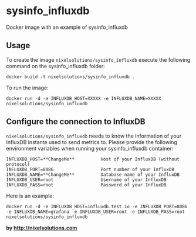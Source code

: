 # sysinfo_influxdb

Docker image with an example of sysinfo_influxdb 

Usage
-----

To create the image `nixelsolutions/sysinfo_influxdb` execute the following command on the sysinfo_influxdb folder:

    docker build -t nixelsolutions/sysinfo_influxdb .

To run the image:

    docker run -d -e INFLUXDB_HOST=XXXXX -e INFLUXDB_NAME=XXXXX nixelsolutions/sysinfo_influxdb


Configure the connection to InfluxDB
------------------------------------

`nixelsolutions/sysinfo_influxdb` needs to know the information of your InfluxDB instante used to send metrics to. Please provide the following environment variables when running your sysinfo_influxdb container:

```
INFLUXDB_HOST=**ChangeMe**          Host of your InfluxDB (without protocol)
INFLUXDB_PORT=8086                  Port number of your InfluxDB
INFLUXDB_NAME=**ChangeMe**          Database name of your InfluxDB
INFLUXDB_USER=root                  Username of your InfluxDB
INFLUXDB_PASS=root                  Password of your InfluxDB
```

Here is an example:

    docker run -d -e INFLUXDB_HOST=influxdb.test.io -e INFLUXDB_PORT=8086 -e INFLUXDB_NAME=grafana -e INFLUXDB_USER=root -e INFLUXDB_PASS=root nixelsolutions/sysinfo_influxdb

**by http://nixelsolutions.com**
